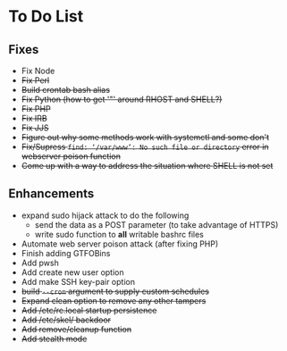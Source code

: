 # To Do List

## Fixes

- Fix Node
- ~~Fix Perl~~
- ~~Build crontab bash alias~~
- ~~Fix Python (how to get '"' around RHOST and SHELL?)~~
- ~~Fix PHP~~
- ~~Fix IRB~~
- ~~Fix JJS~~
- ~~Figure out why some methods work with systemctl and some don't~~
- ~~Fix/Supress `find: ‘/var/www’: No such file or directory` error in webserver poison function~~
- ~~Come up with a way to address the situation where SHELL is not set~~

## Enhancements

- expand sudo hijack attack to do the following
	- send the data as a POST parameter (to take advantage of HTTPS)
	- write sudo function to <b>all</b> writable bashrc files
- Automate web server poison attack (after fixing PHP)
- Finish adding GTFOBins
- Add pwsh
- Add create new user option
- Add make SSH key-pair option
- ~~build `--cron` argument to supply custom schedules~~
- ~~Expand clean option to remove any other tampers~~
- ~~Add /etc/rc.local startup persistence~~
- ~~Add /etc/skel/ backdoor~~
- ~~Add remove/cleanup function~~
- ~~Add stealth mode~~
